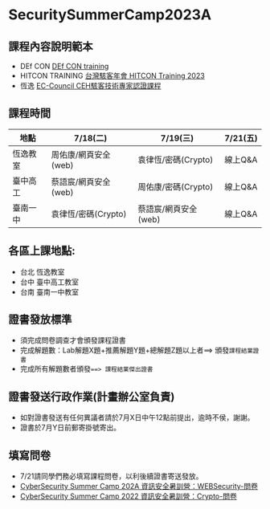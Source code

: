 # SecuritySummerCamp2023A
## 課程內容說明範本
- DEf CON [DEf CON training]()
- HITCON TRAINING [台灣駭客年會 HITCON Training 2023](https://hitcon.kktix.cc/events/hitcon-training-2023)
- 恆逸 [EC-Council CEH駭客技術專家認證課程](https://www.uuu.com.tw/Course/Show/300/EC-Council-CEH-7-%E9%A7%AD%E5%AE%A2%E6%8A%80%E8%A1%93%E5%B0%88%E5%AE%B6%E8%AA%8D%E8%AD%89%E8%AA%B2%E7%A8%8B)
## 課程時間
| 地點 | 7/18(二) | 7/19(三) | 7/21(五) | 
| ----- | ----- | ----- | ----- |
| 恆逸教室 | 周佑康/網頁安全(web) | 袁律恆/密碼(Crypto) | 線上Q&A |
| 臺中高工 | 蔡語宸/網頁安全(web) | 周佑康/密碼(Crypto) | 線上Q&A | 
| 臺南一中 | 袁律恆/密碼(Crypto) | 蔡語宸/網頁安全(web) | 線上Q&A |  

## 各區上課地點:
  - 台北 恆逸教室 
  - 台中 臺中高工教室 
  - 台南 臺南一中教室

## 證書發放標準
- 須完成問卷調查才會頒發課程證書
- 完成解題數：Lab解題X題+推薦解題Y題+總解題Z題以上者==> 頒發`課程結業證書`
- 完成所有解題數者頒發`==> 課程結業傑出證書`

## 證書發送行政作業(計畫辦公室負責)
- 如對證書發送有任何異議者請於7月X日中午12點前提出，逾時不侯，謝謝。
- 證書於7月Y日前郵寄掛號寄出。

## 填寫問卷
- 7/21請同學們務必填寫課程問卷，以利後續證書寄送發放。
- [CyberSecurity Summer Camp 202A 資訊安全暑訓營：WEBSecurity-問卷]()
- [CyberSecurity Summer Camp 2022 資訊安全暑訓營：Crypto-問卷]()
